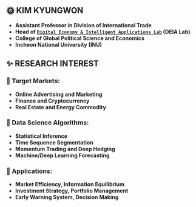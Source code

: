 ## 🌞 KIM KYUNGWON
- **Assistant Professor in Division of International Trade**
- **Head of [`Digital Economy & Intelligent Applications Lab`](https://sites.google.com/view/thekimk) (DEIA Lab)**
- **College of Global Political Science and Economics**
- **Incheon National University (INU)**

## ✨ RESEARCH INTEREST
### 🏢 Target Markets:
- **Online Advertising and Marketing**
- **Finance and Cryptocurrency**
- **Real Estate and Energy Commodity**
### 🔭 Data Science Algorithms:
- **Statistical Inference**
- **Time Sequence Segmentation**
- **Momentum Trading and Deep Hedging**
- **Machine/Deep Learning Forecasting**
### 🌠 Applications:
- **Market Efficiency, Information Equilibrium**
- **Investment Strategy, Portfolio Management**
- **Early Warning System, Decision Making**
